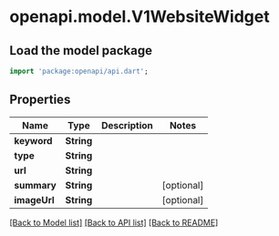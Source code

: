 # openapi.model.V1WebsiteWidget

## Load the model package
```dart
import 'package:openapi/api.dart';
```

## Properties
Name | Type | Description | Notes
------------ | ------------- | ------------- | -------------
**keyword** | **String** |  | 
**type** | **String** |  | 
**url** | **String** |  | 
**summary** | **String** |  | [optional] 
**imageUrl** | **String** |  | [optional] 

[[Back to Model list]](../README.md#documentation-for-models) [[Back to API list]](../README.md#documentation-for-api-endpoints) [[Back to README]](../README.md)


